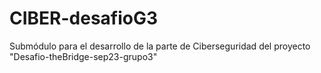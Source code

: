 # CIBER-desafioG3
Submódulo para el desarrollo de la parte de Ciberseguridad del proyecto "Desafio-theBridge-sep23-grupo3"